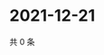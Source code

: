# 2021-12-21

共 0 条

<!-- BEGIN WEIBO -->
<!-- 最后更新时间 Tue Dec 21 2021 05:13:11 GMT+0800 (China Standard Time) -->

<!-- END WEIBO -->
